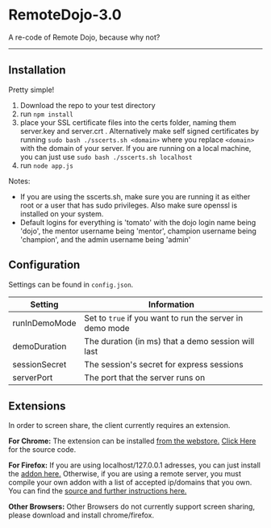 # RemoteDojo-3.0 #
A re-code of Remote Dojo, because why not?


----------
## Installation ##
Pretty simple!

 1. Download the repo to your test directory
 2. run `npm install`
 3. place your SSL certificate files into the certs folder, naming them server.key and server.crt . Alternatively make self signed certificates by running `sudo bash ./sscerts.sh <domain>` where you replace `<domain>` with the domain of your server. If you are running on a local machine, you can just use `sudo bash ./sscerts.sh localhost`
 4. run `node app.js`

Notes:

 - If you are using the sscerts.sh, make sure you are running it as either root or a user that has sudo privileges. Also make sure openssl is installed on your system.
 - Default logins for everything is 'tomato' with the dojo login name being 'dojo', the mentor username being 'mentor', champion username being 'champion', and the admin username being 'admin'

## Configuration ##
Settings can be found in `config.json`.

| Setting               | Information                                                                      |
|-----------------------|----------------------------------------------------------------------------------|
| runInDemoMode         | Set to `true` if you want to run the server in demo mode                         |
| demoDuration          | The duration (in ms) that a demo session will last                               |
| sessionSecret         | The session's secret for express sessions                                        |
| serverPort            | The port that the server runs on                                                 |

## Extensions ##

In order to screen share, the client currently requires an extension.

**For Chrome:**
The extension can be installed [from the webstore.](https://chrome.google.com/webstore/detail/screen-capturing/ajhifddimkapgcifgcodmmfdlknahffk)
[Click Here](https://github.com/muaz-khan/Chrome-Extensions/tree/master/desktopCapture) for the source code.

**For Firefox:**
If you are using localhost/127.0.0.1 adresses, you can just install the [addon here.](https://addons.mozilla.org/en-US/firefox/addon/enable-screen-capturing/)
Otherwise, if you are using a remote server, you must compile your own addon with a list of accepted ip/domains that you own. You can find the [source and further instructions here.](https://github.com/muaz-khan/Firefox-Extensions/tree/master/enable-screen-capturing)

**Other Browsers:**
Other Browsers do not currently support screen sharing, please download and install chrome/firefox.

